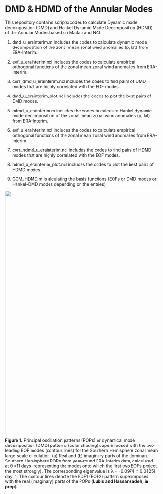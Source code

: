 # DMD & HDMD of the Annular Modes
This repository contains scripts/codes to calculate Dynamic mode decomposition (DMD) and Hankel Dynamic Mode Decomposition (HDMD) of the Annular Modes based on Matlab and NCL

1. dmd_u_erainterim.m includes the codes to calculate dynamic mode decomposition of the zonal mean zonal wind anomalies (p, lat) from ERA-Interim.

2. eof_u_erainterim.ncl includes the codes to calculate empirical orthogonal functions of the zonal mean zonal wind anomalies from ERA-Interim.

3. corr_dmd_u_erainterim.ncl includes the codes to find pairs of DMD modes that are highly correlated with the EOF modes.

4. dmd_u_erainterim_plot.ncl includes the codes to plot the best pairs of DMD modes.

5. hdmd_u_erainterim.m includes the codes to calculate Hankel dynamic mode decomposition of the zonal mean zonal wind anomalies (p, lat) from ERA-Interim.

6. eof_u_erainterim.ncl includes the codes to calculate empirical orthogonal functions of the zonal mean zonal wind anomalies from ERA-Interim.

7. corr_hdmd_u_erainterim.ncl includes the codes to find pairs of HDMD modes that are highly correlated with the EOF modes.

8. hdmd_u_erainterim_plot.ncl includes the codes to plot the best pairs of HDMD modes.

9. GCM_HDMD.m is alculating the basis functions (EOFs or DMD modes or Hankel-DMD modes depending on the entries)

<p align="center">
  <img src="https://github.com/sandrolubis/DMD_HDMD_Annular_Modes/blob/main/example/dmd_ref_new_crop.png" width="800">
</p>


**Figure 1.** Principal oscillation patterns (POPs) or dynamical mode decomposition (DMD) patterns (color shading) superimposed with the two leading EOF modes (contour lines) for the Southern Hemisphere zonal mean large-scale circulation. (a) Real and (b) imaginary parts of the dominant Southern Hemisphere POPs from year-round ERA-Interim data, calculated at θ =11 days (representing the modes onto which the first two EOFs project the most strongly). The corresponding eigenvalue is λ = -0.0974 ± 0.0425i day−1. The contour lines denote the EOF1 (EOF2) pattern superimposed with the real (imaginary) parts of the POPs (**Lubis and Hassanzadeh, in prep**).
